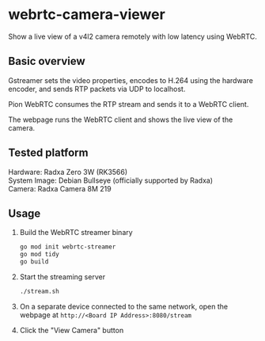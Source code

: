 # webrtc-camera-viewer

Show a live view of a v4l2 camera remotely with low latency using WebRTC.

## Basic overview

Gstreamer sets the video properties, encodes to H.264 using the hardware encoder, and sends RTP packets via UDP to localhost.

Pion WebRTC consumes the RTP stream and sends it to a WebRTC client.

The webpage runs the WebRTC client and shows the live view of the camera.

## Tested platform

Hardware: Radxa Zero 3W (RK3566)\
System Image: Debian Bullseye (officially supported by Radxa)\
Camera: Radxa Camera 8M 219

## Usage

1. Build the WebRTC streamer binary

    ```sh
    go mod init webrtc-streamer
    go mod tidy
    go build
    ```

2. Start the streaming server

    ```sh
    ./stream.sh
    ```

3. On a separate device connected to the same network, open the webpage at `http://<Board IP Address>:8080/stream`
4. Click the "View Camera" button

